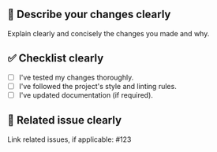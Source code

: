 ## 🚀 Describe your changes clearly
Explain clearly and concisely the changes you made and why.

## ✅ Checklist clearly
- [ ] I've tested my changes thoroughly.
- [ ] I've followed the project's style and linting rules.
- [ ] I've updated documentation (if required).

## 📌 Related issue clearly
Link related issues, if applicable: #123
